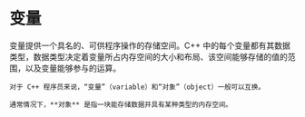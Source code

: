 # 变量

变量提供一个具名的、可供程序操作的存储空间。C++ 中的每个变量都有其数据类型，数据类型决定着变量所占内存空间的大小和布局、该空间能够存储的值的范围，以及变量能够参与的运算。

```{note}
对于 C++ 程序员来说，“变量”（variable）和“对象”（object）一般可以互换。

通常情况下，**对象** 是指一块能存储数据并具有某种类型的内存空间。
```